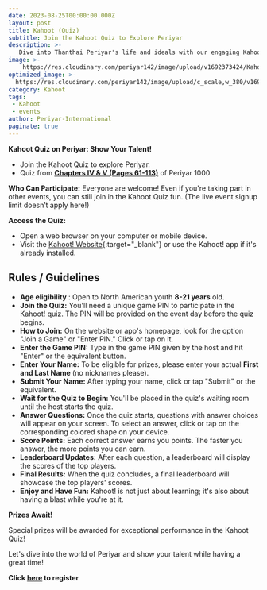 ```yaml
---
date: 2023-08-25T00:00:00.000Z
layout: post
title: Kahoot (Quiz)
subtitle: Join the Kahoot Quiz to Explore Periyar
description: >-
   Dive into Thanthai Periyar's life and ideals with our engaging Kahoot Quiz journey.
image: >-
    https://res.cloudinary.com/periyar142/image/upload/v1692373424/Kahoot_xw1old.jpg
optimized_image: >-
  https://res.cloudinary.com/periyar142/image/upload/c_scale,w_380/v1692373424/Kahoot_xw1old.jpg
category: Kahoot
tags:
 - Kahoot
 - events
author: Periyar-International
paginate: true
---
```


**Kahoot Quiz on Periyar: Show Your Talent!**

 - Join the Kahoot Quiz to explore Periyar.  
 - Quiz from [**Chapters IV & V (Pages 61-113)**](\assets\files\Periyar-Quiz.pdf) of Periyar 1000

**Who Can Participate:** Everyone are welcome! Even if you're taking part in other events, you can still join in the Kahoot Quiz fun. (The live event signup limit doesn’t apply here!)

**Access the Quiz:**

- Open a web browser on your computer or mobile device.
- Visit the [Kahoot! Website](https://www.kahoot.com){:target="_blank"} or use the Kahoot! app if it's already installed.

## Rules / Guidelines
- **Age eligibility** : Open to North American youth **8-21 years** old.
- **Join the Quiz:** You'll need a unique game PIN to participate in the Kahoot! quiz. The PIN will be provided on the event day before the quiz begins.
- **How to Join:** On the website or app's homepage, look for the option "Join a Game" or "Enter PIN." Click or tap on it.
- **Enter the Game PIN:** Type in the game PIN given by the host and hit "Enter" or the equivalent button.
- **Enter Your Name:** To be eligible for prizes, please enter your actual **First and Last Name** (no nicknames please).
- **Submit Your Name:** After typing your name, click or tap "Submit" or the equivalent.
- **Wait for the Quiz to Begin:** You'll be placed in the quiz's waiting room until the host starts the quiz.
- **Answer Questions:** Once the quiz starts, questions with answer choices will appear on your screen. To select an answer, click or tap on the corresponding colored shape on your device.
- **Score Points:** Each correct answer earns you points. The faster you answer, the more points you can earn.
- **Leaderboard Updates:** After each question, a leaderboard will display the scores of the top players.
- **Final Results:** When the quiz concludes, a final leaderboard will showcase the top players' scores.
- **Enjoy and Have Fun:** Kahoot! is not just about learning; it's also about having a blast while you're at it.

**Prizes Await!**

Special prizes will be awarded for exceptional performance in the Kahoot Quiz!

Let's dive into the world of Periyar and show your talent while having a great time!

**Click [here](/register/) to register**